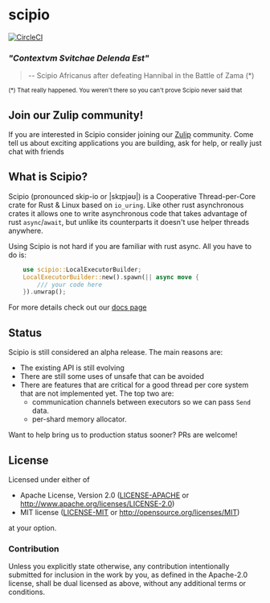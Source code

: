 # scipio

[![CircleCI](https://circleci.com/gh/DataDog/scipio.svg?style=svg)](https://circleci.com/gh/DataDog/scipio)

###  _"Contextvm Svitchae Delenda Est"_

>    -- Scipio Africanus after defeating Hannibal in the Battle of Zama (*)

<sub>(*) That really happened. You weren't there so you can't prove Scipio never said that</sub>

## Join our Zulip community!

If you are interested in Scipio consider joining our [Zulip](https://scipio.zulipchat.com) community.
Come tell us about exciting applications you are building, ask for help,
or really just chat with friends

## What is Scipio?

Scipio (pronounced skip-io or |skɪpjəʊ|) is a Cooperative Thread-per-Core crate for
Rust & Linux based on `io_uring`. Like other rust asynchronous crates it allows
one to write asynchronous code that takes advantage of rust `async`/`await`, but
unlike its counterparts it doesn't use helper threads anywhere.

Using Scipio is not hard if you are familiar with rust async. All you have to do is:

```rust
    use scipio::LocalExecutorBuilder;
    LocalExecutorBuilder::new().spawn(|| async move {
        /// your code here
    }).unwrap();
```

For more details check out our [docs
page](https://docs.rs/crate/scipio/0.1.0-alpha)

## Status

Scipio is still considered an alpha release. The main reasons are:

* The existing API is still evolving
* There are still some uses of unsafe that can be avoided
* There are features that are critical for a good thread per core system
  that are not implemented yet. The top two are:
  * communication channels between executors so we can pass `Send` data.
  * per-shard memory allocator.

Want to help bring us to production status sooner? PRs are welcome!

## License

Licensed under either of

 * Apache License, Version 2.0 ([LICENSE-APACHE](LICENSE-APACHE) or http://www.apache.org/licenses/LICENSE-2.0)
 * MIT license ([LICENSE-MIT](LICENSE-MIT) or http://opensource.org/licenses/MIT)

at your option.

### Contribution

Unless you explicitly state otherwise, any contribution intentionally submitted
for inclusion in the work by you, as defined in the Apache-2.0 license, shall be
dual licensed as above, without any additional terms or conditions.
